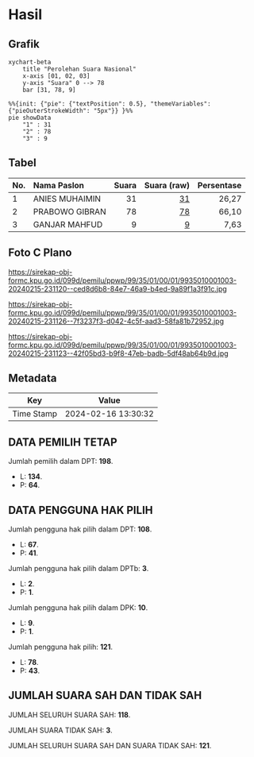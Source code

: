 # Hasil

## Grafik

```mermaid
xychart-beta
    title "Perolehan Suara Nasional"
    x-axis [01, 02, 03]
    y-axis "Suara" 0 --> 78
    bar [31, 78, 9]
```

```mermaid
%%{init: {"pie": {"textPosition": 0.5}, "themeVariables": {"pieOuterStrokeWidth": "5px"}} }%%
pie showData
    "1" : 31
    "2" : 78
    "3" : 9
```

## Tabel

| No. | Nama Paslon    | Suara | Suara (raw) | Persentase |
|:--- |:-------------- | -----:| -----------:| ----------:|
| 1   | ANIES MUHAIMIN | 31    | [31][p-1]   | 26,27      |
| 2   | PRABOWO GIBRAN | 78    | [78][p-2]   | 66,10      |
| 3   | GANJAR MAHFUD  | 9     | [9][p-3]    | 7,63       |


[p-1]: https://github.com/gigit-pemilu/pemilu-2024/blob/main/pilpres/hitung-suara/sub/99-luar-negeri/sub/35-davao-city-filipina/sub/01-davao-city-filipina/sub/0001-davao-city-filipina/sub/003-tps-002/sub/paslon-1.txt
[p-2]: https://github.com/gigit-pemilu/pemilu-2024/blob/main/pilpres/hitung-suara/sub/99-luar-negeri/sub/35-davao-city-filipina/sub/01-davao-city-filipina/sub/0001-davao-city-filipina/sub/003-tps-002/sub/paslon-2.txt
[p-3]: https://github.com/gigit-pemilu/pemilu-2024/blob/main/pilpres/hitung-suara/sub/99-luar-negeri/sub/35-davao-city-filipina/sub/01-davao-city-filipina/sub/0001-davao-city-filipina/sub/003-tps-002/sub/paslon-3.txt

## Foto C Plano

https://sirekap-obj-formc.kpu.go.id/099d/pemilu/ppwp/99/35/01/00/01/9935010001003-20240215-231120--ced8d6b8-84e7-46a9-b4ed-9a89f1a3f91c.jpg

https://sirekap-obj-formc.kpu.go.id/099d/pemilu/ppwp/99/35/01/00/01/9935010001003-20240215-231126--7f3237f3-d042-4c5f-aad3-58fa81b72952.jpg

https://sirekap-obj-formc.kpu.go.id/099d/pemilu/ppwp/99/35/01/00/01/9935010001003-20240215-231123--42f05bd3-b9f8-47eb-badb-5df48ab64b9d.jpg


## Metadata

| Key        | Value               |
| ---------- | ------------------- |
| Time Stamp | 2024-02-16 13:30:32 |


## DATA PEMILIH TETAP

Jumlah pemilih dalam DPT: **198**.
 * L: **134**.
 * P: **64**.

## DATA PENGGUNA HAK PILIH

Jumlah pengguna hak pilih dalam DPT: **108**.
 * L: **67**.
 * P: **41**.

Jumlah pengguna hak pilih dalam DPTb: **3**.
 * L: **2**.
 * P: **1**.

Jumlah pengguna hak pilih dalam DPK: **10**.
 * L: **9**.
 * P: **1**.

Jumlah pengguna hak pilih: **121**.
 * L: **78**.
 * P: **43**.

## JUMLAH SUARA SAH DAN TIDAK SAH

JUMLAH SELURUH SUARA SAH: **118**.

JUMLAH SUARA TIDAK SAH: **3**.

JUMLAH SELURUH SUARA SAH DAN SUARA TIDAK SAH: **121**.


